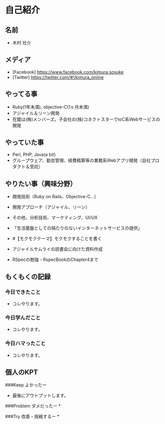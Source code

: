 # 自己紹介
## 名前

* 木村 壮介

## メディア
* [Facebook] https://www.facebook.com/kimura.sosuke
* [Twitter] https://twitter.com/#!/kimura_online

## やってる事
* Ruby(1年未満), objective-C(1ヶ月未満)
* アジャイル＆リーン開発
* 在籍は(株)メンバーズ。子会社の(株)コネクトスターでtoC系Webサービスの開発

## やっていた事
* Perl, PHP, Java(a bit)
* グループウェア、勤怠管理、経費精算等の業務系Webアプリ開発（自社プロダクト＆受託）

## やりたい事（興味分野）
* 開発技術（Ruby on Rails、Objective-C…）
* 開発アプローチ（アジャイル、リーン）
* その他、分析技術、マーケティング、UI/UX
* 「生活基盤としての隔たりのないインターネットサービスの提供」

* #【モクモクテーマ】モクモクすることを書く
* アジャイルサムライの読書会に向けた資料作成
* RSpecの勉強 - RspecBookのChapter4まで

## もくもくの記録
### 今日できたこと
* コレやります。

### 今日学んだこと
* コレやります。

### 今日ハマったこと
* コレやります。

## 個人のKPT
###Keep よかったー
* 最後にアウトプットします。

###Problem ダメだったー
* 

###Try 改善・挑戦するー
* 


